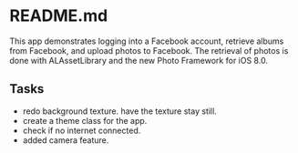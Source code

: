 # README.md
This app demonstrates logging into a Facebook account, retrieve albums from Facebook, and upload photos to Facebook. The retrieval of photos is done with ALAssetLibrary and the new Photo Framework for iOS 8.0.

##  Tasks
- redo background texture. have the texture stay still.
- create a theme class for the app.
- check if no internet connected.
- added camera feature.

